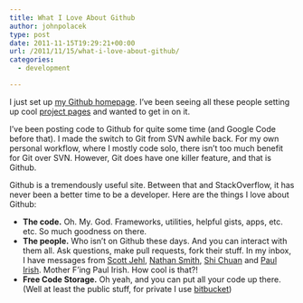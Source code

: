 ```yaml
---
title: What I Love About Github
author: johnpolacek
type: post
date: 2011-11-15T19:29:21+00:00
url: /2011/11/15/what-i-love-about-github/
categories:
  - development

---
```


I just set up [my Github homepage][1]. I&rsquo;ve been seeing all these people setting up cool [project pages][2] and wanted to get in on it.

I&rsquo;ve been posting code to Github for quite some time (and Google Code before that). I made the switch to Git from SVN awhile back. For my own personal workflow, where I mostly code solo, there isn&rsquo;t too much benefit for Git over SVN. However, Git does have one killer feature, and that is Github.

Github is a tremendously useful site. Between that and StackOverflow, it has never been a better time to be a developer. Here are the things I love about Github:

  * **The code.** Oh. My. God. Frameworks, utilities, helpful gists, apps, etc. etc. So much goodness on there.
  * **The people.** Who isn&rsquo;t on Github these days. And you can interact with them all. Ask questions, make pull requests, fork their stuff. In my inbox, I have messages from [Scott Jehl][3], [Nathan Smith][4], [Shi Chuan][5] and [Paul Irish][6]. Mother F&rsquo;ing Paul Irish. How cool is that?!
  * **Free Code Storage.** Oh yeah, and you can put all your code up there. (Well at least the public stuff, for private I use [bitbucket][7])

 [1]: http://johnpolacek.github.com/
 [2]: http://pages.github.com/
 [3]: https://github.com/scottjehl
 [4]: https://github.com/nathansmith/960-Grid-System
 [5]: https://github.com/h5bp/mobile-boilerplate
 [6]: https://github.com/paulirish/html5-boilerplate
 [7]: https://bitbucket.org